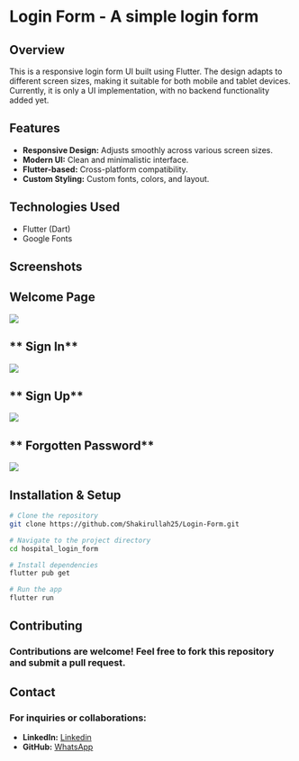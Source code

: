 # Login Form - A simple login form

## Overview

This is a responsive login form UI built using Flutter. The design adapts to different screen sizes, making it suitable for both mobile and tablet devices. Currently, it is only a UI implementation, with no backend functionality added yet.

## Features

- **Responsive Design:** Adjusts smoothly across various screen sizes.
- **Modern UI:** Clean and minimalistic interface.
- **Flutter-based:** Cross-platform compatibility.
- **Custom Styling:** Custom fonts, colors, and layout.

## Technologies Used
- Flutter (Dart)
- Google Fonts

## Screenshots

 ## **Welcome Page**
![](./assets/Screenshot%20(273).png)

## ** Sign In**
![](./assets/Screenshot%20(274).png)

## ** Sign Up**
![](./assets/Screenshot%20(275).png)

## ** Forgotten Password**
![](./assets/Screenshot%20(276).png)

## Installation & Setup
```sh
# Clone the repository
git clone https://github.com/Shakirullah25/Login-Form.git

# Navigate to the project directory
cd hospital_login_form

# Install dependencies
flutter pub get

# Run the app
flutter run
```

## Contributing
### Contributions are welcome! Feel free to fork this repository and submit a pull request.

## Contact
### For inquiries or collaborations:

- **LinkedIn:** [Linkedin](www.linkedin.com/in/omotoso-shakirullah-7a8846347)
- **GitHub:** [WhatsApp](https://wa.link/3ubr6d)
